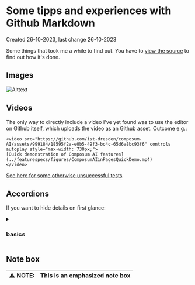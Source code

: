 # Some tipps and experiences with Github Markdown

Created 26-10-2023, last change 26-10-2023

Some things that took me a while to find out. You have to
[view the source](https://raw.githubusercontent.com/stoerr/til/develop/Github/GithubMarkdownTipps.md)
to find out how it's done.

## Images

![Alttext](image.png)

## Videos

The only way to directly include a video I've yet found was to use the editor on Github itself, which uploads the video
as an Github asset. Outcome e.g.:

    <video src="https://github.com/ist-dresden/composum-AI/assets/999184/18595f2a-e0b5-49f3-bc4c-65d6a8bc93f6" controls autoplay style="max-width: 730px;">
    [Quick demonstration of Composum AI features](../featurespecs/figures/ComposumAIinPagesQuickDemo.mp4)
    </video>

[See here for some otherwise unsuccessful tests](https://github.com/ist-dresden/composum-AI/blob/e7f3a0af1102506d1b25be440751094a3f6d857e/archive/investigations/VideoTest.md)

## Accordions

If you want to hide details on first glance:
<details>
  <summary><h3>basics </h3></summary>
  whatever
</details>

## Note box

| ⚠️ NOTE: | This is an emphasized note box |
|----------|--------------------------------|
